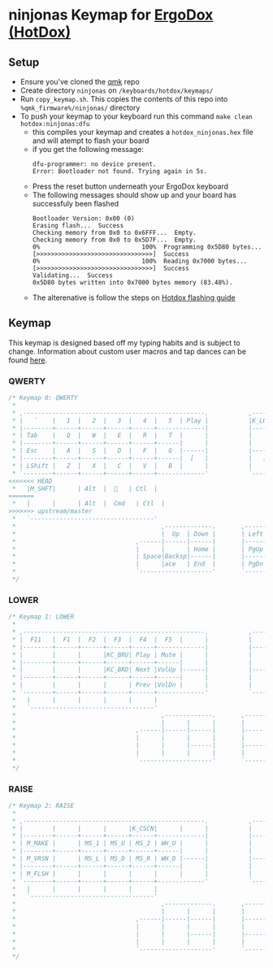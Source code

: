 # ninjonas Keymap for [ErgoDox (HotDox)](https://www.alpacakeyboards.com/)

## Setup
- Ensure you've cloned the [qmk](https://github.com/qmk/qmk_firmware) repo
- Create directory `ninjonas` on `/keyboards/hotdox/keymaps/`
- Run `copy_keymap.sh`. This copies the contents of this repo into `%qmk_firmware%/ninjonas/` directory
- To push your keymap to your keyboard run this command `make clean hotdox:ninjonas:dfu`
    - this compiles your keymap and creates a `hotdox_ninjonas.hex` file and will atempt to flash your board
    - if you get the following message:
      ```
      dfu-programmer: no device present.
      Error: Bootloader not found. Trying again in 5s.
      ```
    - Press the reset button underneath your ErgoDox keyboard
    - The following messages should show up and your board has successfuly been flashed
      ```
      Bootloader Version: 0x00 (0)
      Erasing flash...  Success
      Checking memory from 0x0 to 0x6FFF...  Empty.
      Checking memory from 0x0 to 0x5D7F...  Empty.
      0%                            100%  Programming 0x5D80 bytes...
      [>>>>>>>>>>>>>>>>>>>>>>>>>>>>>>>>]  Success
      0%                            100%  Reading 0x7000 bytes...
      [>>>>>>>>>>>>>>>>>>>>>>>>>>>>>>>>]  Success
      Validating...  Success
      0x5D80 bytes written into 0x7000 bytes memory (83.48%).
      ```
    - The alterenative is follow the steps on [Hotdox flashing guide](https://www.alpacakeyboards.com/flash/hot-dox-ergodox-76-flashing-instructions)

## Keymap
This keymap is designed based off my typing habits and is subject to change. Information about custom user macros and tap dances can be found [here](https://github.com/ninjonas/qmk-yonas/tree/master/users/ninjonas).

### QWERTY
```c
/* Keymap 0: QWERTY
 *
 * ,--------------------------------------------------.           ,--------------------------------------------------.
 * |   `    |   1  |   2  |   3  |   4  |   5  | Play |           |K_LOCK |   6  |   7  |   8  |   9  |   0  |   -    |
 * |--------+------+------+------+------+-------------|           |-------+------+------+------+------+------+--------|
 * | Tab    |   Q  |   W  |   E  |   R  |   T  |      |           |       |   Y  |   U  |   I  |   O  |   P  |   \    |
 * |--------+------+------+------+------+------|      |           |       |------+------+------+------+------+--------|
 * | Esc    |   A  |   S  |   D  |   F  |   G  |------|           |-------|   H  |   J  |   K  |   L  |  ;   |   '    |
 * |--------+------+------+------+------+------|  [   |           |   ]   |------+------+------+------+------+--------|
 * | LShift |   Z  |   X  |   C  |   V  |   B  |      |           |       |   N  |   M  |   ,  |   .  |  /   |   =    |
 * `--------+------+------+------+------+-------------'           `--------------+------+------+------+------+--------'
<<<<<<< HEAD
 *   |M_SHFT|      | Alt  |     | Ctl  |                                        | BkSP | Del  |LOWER |M_XXX1|M_PYNV|
=======
 *   |      |      | Alt  |  Cmd   | Ctl  |                                        | BkSP | Del  |LOWER |      |      |
>>>>>>> upstream/master
 *   `----------------------------------'                                        `----------------------------------'
 *                                        ,-------------.       ,-------------.
 *                                        |  Up  | Down |       | Left | Right|
 *                                 ,------|------|------|       |------+------+------.
 *                                 |      |      | Home |       | PgUp |      |      |
 *                                 | Space|Backsp|------|       |------| Del  |Enter |
 *                                 |      |ace   | End  |       | PgDn |      |      |
 *                                 `--------------------'       `--------------------'
 */
```

### LOWER
```c
/* Keymap 1: LOWER
 *
 * ,--------------------------------------------------.           ,----------------------------------------------------.
 * |  F11   |  F1  |  F2  |  F3  |  F4  |  F5  |      |           |       |  F6  |  F7  |  F8  |  F9  |  F10  |  F12   |
 * |--------+------+------+------+------+-------------|           |-------+------+------+------+------+-------+--------|
 * |        |      |      |KC_BRU| Play | Mute |      |           |       | PgUp | Home |  Up  | End  |       |        |
 * |--------+------+------+------+------+------|      |           |       |------+------+------+------+-------+--------|
 * |        |      |      |KC_BRD| Next |VolUp |------|           |-------| PgDn | Left | Down |Right |K_LOCK |        |
 * |--------+------+------+------+------+------|      |           |       |------+------+------+------+-------+--------|
 * |        |      |      |      | Prev |VolDn |      |           |       |      |      |      |      |       |        |
 * `--------+------+------+------+------+-------------'           `--------------+------+------+------+-------+--------'
 *   |      |      |      |      |      |                                        |      |      |      |M_CODE |      |
 *   `----------------------------------'                                        `-----------------------------------'
 *                                        ,-------------.       ,-------------.
 *                                        |      |      |       |      |      |
 *                                 ,------|------|------|       |------+------+------.
 *                                 |      |      |      |       |      |      |      |
 *                                 |      |      |------|       |------|      |      |
 *                                 |      |      |      |       |      |      |      |
 *                                 `--------------------'       `--------------------'
 */
```

### RAISE
```c
/* Keymap 2: RAISE
 *
 * ,--------------------------------------------------.           ,----------------------------------------------------.
 * |        |      |      |      |K_CSCN|      |      |           |       |      |      |      |      |       |        |
 * |--------+------+------+------+------+-------------|           |-------+------+------+------+------+-------+--------|
 * | M_MAKE |      | MS_1 | MS_U | MS_2 | WH_U |      |           |       |      |      |      |      |       |        |
 * |--------+------+------+------+------+------|      |           |       |------+------+------+------+-------+--------|
 * | M_VRSN |      | MS_L | MS_D | MS_R | WH_D |------|           |-------|      |      |      |      |       |        |
 * |--------+------+------+------+------+------|      |           |       |------+------+------+------+-------+--------|
 * | M_FLSH |      |      |      |      |      |      |           |       |      |      |      |      |       |        |
 * `--------+------+------+------+------+-------------'           `--------------+------+------+------+-------+--------'
 *   |      |      |      |      |      |                                        |      |      |      |       |      |
 *   `----------------------------------'                                        `-----------------------------------'
 *                                        ,-------------.       ,-------------.
 *                                        |      |      |       |      |      |
 *                                 ,------|------|------|       |------+------+------.
 *                                 |      |      |      |       |      |      |      |
 *                                 |      |      |------|       |------|      |      |
 *                                 |      |      |      |       |      |      |      |
 *                                 `--------------------'       `--------------------'
 */
```